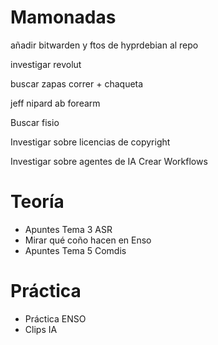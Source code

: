 # Mamonadas
añadir bitwarden y ftos de hyprdebian al repo

investigar revolut

buscar zapas correr + chaqueta

jeff nipard ab forearm

Buscar fisio

Investigar sobre licencias de copyright

Investigar sobre agentes de IA
Crear Workflows

# Teoría
- Apuntes Tema 3 ASR
- Mirar qué coño hacen en Enso
- Apuntes Tema 5 Comdis
# Práctica
- Práctica ENSO
- Clips IA
